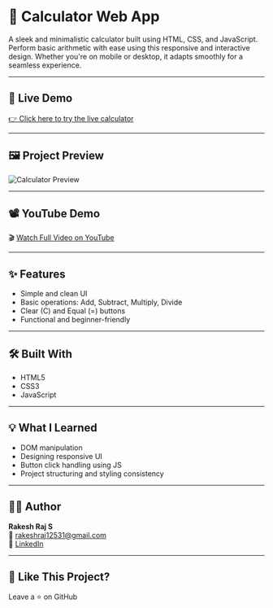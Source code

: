# 🧮 Calculator Web App

A sleek and minimalistic calculator built using HTML, CSS, and JavaScript. Perform basic arithmetic with ease using this responsive and interactive design. Whether you're on mobile or desktop, it adapts smoothly for a seamless experience.

---

## 🔗 Live Demo

[👉 Click here to try the live calculator]()  

---

## 🖼️ Project Preview

![Calculator Preview](https://img.youtube.com/vi/4YGlWuhRHjU/maxresdefault.jpg)

---

## 📽️ YouTube Demo

🎬 [Watch Full Video on YouTube](https://youtu.be/4YGlWuhRHjU)

---

## ✨ Features

- Simple and clean UI  
- Basic operations: Add, Subtract, Multiply, Divide  
- Clear (C) and Equal (=) buttons  
- Functional and beginner-friendly

---

## 🛠️ Built With

- HTML5  
- CSS3  
- JavaScript  

---

## 💡 What I Learned

- DOM manipulation  
- Designing responsive UI  
- Button click handling using JS  
- Project structuring and styling consistency

---

## 👨‍💻 Author

**Rakesh Raj S**  
📧 rakeshraj12531@gmail.com  
🔗 [LinkedIn](https://www.linkedin.com/in/rakesh531)

---

## 🙌 Like This Project?

Leave a ⭐ on GitHub 
